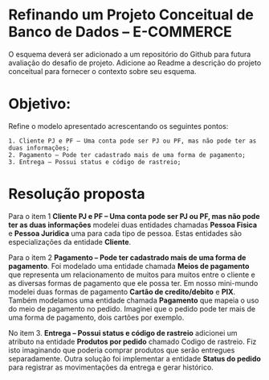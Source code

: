 # Refinando um Projeto Conceitual de Banco de Dados – E-COMMERCE

O esquema deverá ser adicionado a um repositório do Github para futura avaliação do desafio de projeto. Adicione ao Readme a descrição do projeto conceitual para fornecer o contexto sobre seu esquema.

# Objetivo:
Refine o modelo apresentado acrescentando os seguintes pontos:

    1. Cliente PJ e PF – Uma conta pode ser PJ ou PF, mas não pode ter as duas informações;
    2. Pagamento – Pode ter cadastrado mais de uma forma de pagamento; 
    3. Entrega – Possui status e código de rastreio;

# Resolução proposta

Para o item 1 **Cliente PJ e PF – Uma conta pode ser PJ ou PF, mas não pode ter as duas informações** modelei duas entidades chamadas **Pessoa Fisica** e **Pessoa Juridica** uma para cada tipo de pessoa. Estas entidades são especializações da entidade **Cliente**.

Para o item 2 **Pagamento – Pode ter cadastrado mais de uma forma de pagamento**. Foi modelado uma entidade chamada **Meios de pagamento** que representa um relacionamento de muitos para muitos entre o cliente e as diversas formas de pagamento que ele possa ter. Em nosso mini-mundo modelei duas formas de pagamento **Cartão de credito/debito** e **PIX**.
Também modelamos uma entidade chamada **Pagamento** que mapeia o uso do meio de pagamento no pedido. Imaginei que o pedido pode ter mais de uma forma de pagamento, dois cartões por exemplo.

No item 3. **Entrega – Possui status e código de rastreio** adicionei um atributo na entidade **Produtos por pedido** chamado Codigo de rastreio. Fiz isto imaginando que poderia comprar produtos que serão entregues separadamente.
Outra solução foi implementar a entidade **Status do pedido** para registrar as movimentações da entrega e gerar histórico.
